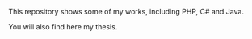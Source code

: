 This repository shows some of my works, including PHP, C# and Java.

You will also find here my thesis.